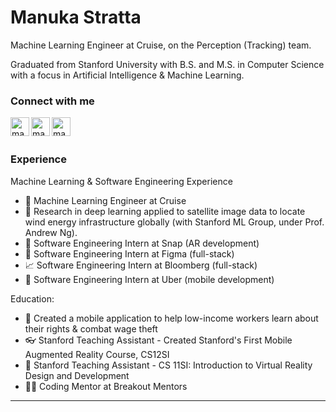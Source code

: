 # Manuka Stratta
Machine Learning Engineer at Cruise, on the Perception (Tracking) team.

Graduated from Stanford University with B.S. and M.S. in Computer Science with a focus in Artificial Intelligence & Machine Learning. 

### Connect with me
[<img align="left" alt="manukastratta | LinkedIn" width="30px" src="https://cdn.jsdelivr.net/npm/simple-icons@v3/icons/linkedin.svg"/>][linkedin]
[<img align="left" alt="manukastratta | LinkedIn" width="30px" src="https://cdn.jsdelivr.net/npm/simple-icons@v3/icons/github.svg"/>][github]
[<img align="left" alt="manukastratta | LinkedIn" width="30px" src="https://cdn.jsdelivr.net/npm/simple-icons@v3/icons/gmail.svg"/>][email]

</br>
</br>

### Experience
Machine Learning & Software Engineering Experience
- 🚗 Machine Learning Engineer at Cruise
- 🌱 Research in deep learning applied to satellite image data to locate wind energy infrastructure globally (with Stanford ML Group, under Prof. Andrew Ng).
- 👻 Software Engineering Intern at Snap (AR development)
- 🎨 Software Engineering Intern at Figma (full-stack)
- 📈 Software Engineering Intern at Bloomberg (full-stack)
- 🚙 Software Engineering Intern at Uber (mobile development)

Education:
- 📱 Created a mobile application to help low-income workers learn about their rights & combat wage theft
- 👓 Stanford Teaching Assistant - Created Stanford's First Mobile Augmented Reality Course, CS12SI
- 🌲 Stanford Teaching Assistant - CS 11SI: Introduction to Virtual Reality Design and Development
- 👩‍💻 Coding Mentor at Breakout Mentors
---

[github]: https://github.com/manukastratta
[linkedin]: https://www.linkedin.com/in/manukastratta/
[email]: mailto:mstratta@stanford.edu


